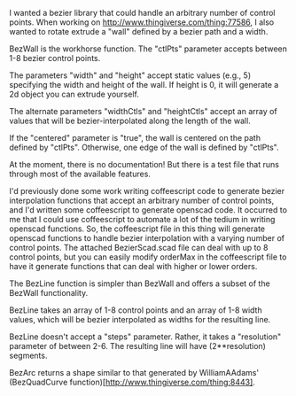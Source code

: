I wanted a bezier library that could handle an arbitrary number of control points. When working on http://www.thingiverse.com/thing:77586, I also wanted to rotate extrude a "wall" defined by a bezier path and a width.

BezWall is the workhorse function. The "ctlPts" parameter accepts between 1-8 bezier control points.

The parameters "width" and "height" accept static values (e.g., 5) specifying the width and height of the wall. If height is 0, it will generate a 2d object you can extrude yourself.

The alternate parameters "widthCtls" and "heightCtls" accept an array of values that will be bezier-interpolated along the length of the wall.

If the "centered" parameter is "true", the wall is centered on the path defined by "ctlPts". Otherwise, one edge of the wall is defined by "ctlPts".

At the moment, there is no documentation! But there is a test file that runs through most of the available features.

I'd previously done some work writing coffeescript code to generate bezier interpolation functions that accept an arbitrary number of control points, and I'd written some coffeescript to generate openscad code. It occurred to me that I could use coffeescript to automate a lot of the tedium in writing openscad functions. So, the coffeescript file in this thing will generate openscad functions to handle bezier interpolation with a varying number of control points. The attached BezierScad.scad file can deal with up to 8 control points, but you can easily modify orderMax in the coffeescript file to have it generate functions that can deal with higher or lower orders.

The BezLine function is simpler than BezWall and offers a subset of the BezWall functionality.

BezLine takes an array of 1-8 control points and an array of 1-8 width values, which will be bezier interpolated as widths for the resulting line.

BezLine doesn't accept a "steps" parameter. Rather, it takes a "resolution" parameter of between 2-6. The resulting line will have (2**resolution) segments.

BezArc returns a shape similar to that generated by WilliamAAdams' (BezQuadCurve function)[http://www.thingiverse.com/thing:8443].

